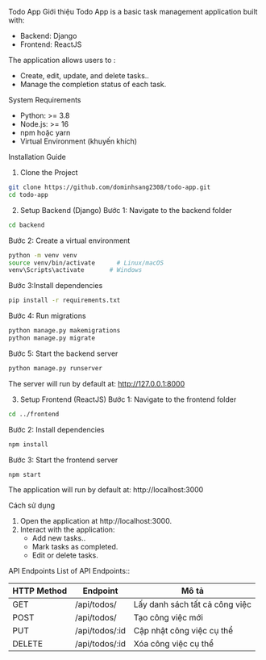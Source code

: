 Todo App
Giới thiệu
Todo App is a basic task management application built with:
- Backend: Django
- Frontend: ReactJS

The application allows users to :
- Create, edit, update, and delete tasks..
- Manage the completion status of each task.

System Requirements
- Python: >= 3.8
- Node.js: >= 16
- npm hoặc yarn
- Virtual Environment (khuyến khích)

Installation Guide
1. Clone the Project
```bash
git clone https://github.com/dominhsang2308/todo-app.git
cd todo-app
```

2. Setup Backend (Django)
Bước 1: Navigate to the backend folder

```bash
cd backend
```

Bước 2: Create a virtual environment

```bash
python -m venv venv
source venv/bin/activate      # Linux/macOS
venv\Scripts\activate       # Windows
```

Bước 3:Install dependencies

```bash
pip install -r requirements.txt
```

Bước 4: Run migrations

```bash
python manage.py makemigrations
python manage.py migrate
```

Bước 5: Start the backend server

```bash
python manage.py runserver
```

The server will run by default at: http://127.0.0.1:8000

3. Setup Frontend (ReactJS)
Bước 1: Navigate to the frontend folder

```bash
cd ../frontend
```

Bước 2: Install dependencies

```bash
npm install
```

Bước 3: Start the frontend server

```bash
npm start
```

The application will run by default at: http://localhost:3000

Cách sử dụng
1. Open the application at http://localhost:3000.
2. Interact with the application:
   - Add new tasks..
   - Mark tasks as completed.
   - Edit or delete tasks.

API Endpoints
List of API Endpoints::

| HTTP Method | Endpoint         | Mô tả                          |
|-------------|------------------|---------------------------------|
| GET         | /api/todos/      | Lấy danh sách tất cả công việc |
| POST        | /api/todos/      | Tạo công việc mới              |
| PUT         | /api/todos/:id   | Cập nhật công việc cụ thể      |
| DELETE      | /api/todos/:id   | Xóa công việc cụ thể           |

